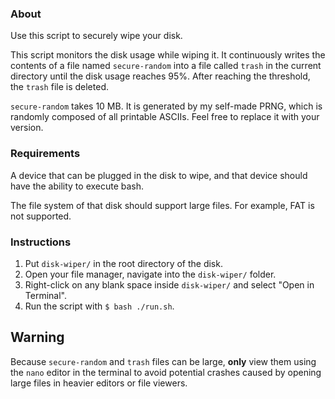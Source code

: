 ### About

Use this script to securely wipe your disk.

This script monitors the disk usage while wiping it. It continuously writes the contents of a file named `secure-random` into a file called `trash` in the current directory until the disk usage reaches 95%. After reaching the threshold, the `trash` file is deleted.

`secure-random` takes 10 MB. It is generated by my self-made PRNG, which is randomly composed of all printable ASCIIs. Feel free to replace it with your version.

### Requirements

A device that can be plugged in the disk to wipe, and that device should have the ability to execute bash.

The file system of that disk should support large files. For example, FAT is not supported.



### Instructions

1. Put `disk-wiper/` in the root directory of the disk.
2. Open your file manager, navigate into the `disk-wiper/` folder.
3. Right-click on any blank space inside `disk-wiper/` and select "Open in Terminal".
4. Run the script with `$ bash ./run.sh`.

## Warning

Because `secure-random` and `trash` files can be large, **only** view them using the `nano` editor in the terminal to avoid potential crashes caused by opening large files in heavier editors or file viewers.


